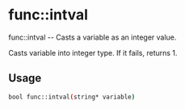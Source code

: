 # func::intval
func::intval -- Casts a variable as an integer value.

Casts variable into integer type.  If it fails, returns 1.

## Usage
```sh
bool func::intval(string* variable)
```

